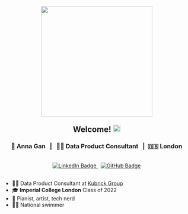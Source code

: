 <div id='header' align='center'>
  <div id='header-content' align='center'>
    <h2><img src='https://github.com/annaxjgan/annaxjgan/assets/125049826/53966c55-40a4-42ef-b1b6-5eb3d57d8777' height='300' />
      <p>Welcome! <img src="https://media.giphy.com/media/hvRJCLFzcasrR4ia7z/giphy.gif" width='20'/></p>
    </h2>
  </div>
  
  <div id='my-details'>
    <h3> 👩 Anna Gan &nbsp; | &nbsp; 👩‍💻 Data Product Consultant &nbsp; | &nbsp;🇬🇧󠁢󠁥󠁮󠁧󠁿󠁧󠁢 London</h3>
  </div>

  <br />
  
  <div id='social-medias'>
    <a href='https://www.linkedin.com/in/annagan/'>
      <img src='https://img.shields.io/badge/LinkedIn-blue?style=for-the-badge&logo=linkedin&logoColor=white' alt='LinkedIn Badge'/>
    </a>
    &nbsp;
    <a href='https://github.com/annaxjgan'>
      <img src='https://img.shields.io/badge/GitHub-purple?style=for-the-badge&logo=github&logoColor=white' alt='GitHub Badge'/>
    </a>
  </div>
  
  </br>
  
  <div id='about-me' align='left'>
      <ul>
        <li>👩‍💻 Data Product Consultant at <a href='https://www.kubrickgroup.com/uk/'>Kubrick Group</a></li>
        <li>🎓 <b>Imperial College London</b> Class of 2022 </li>
        <li>🤍 Pianist, artist, tech nerd</li>
        <li>🏊‍♀️ National swimmer</li>
      </ul>
  </div>
  
</div>
